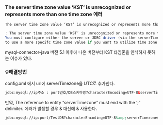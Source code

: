 ### The server time zone value ‘KST’ is unrecognized or represents more than one time zone 에러

```java
The server time zone value ‘KST’ is unrecognized or represents more than one time zone

: The server time zone value ‘KST’ is unrecognized or represents more than one time zone.
You must configure either the server or JDBC driver (via the serverTimezone configuration property)
to use a more specifc time zone value if you want to utilize time zone support.
```
mysql-connector-java 버전 5.1 이후에 나온 버전부터 KST 타임존을 인식하지 못하는 이슈가 있다.

### 💡해결방법

config.xml 에서 url에 serverTimezone을 UTC로 추가한다.

```xml
jdbc:mysql://ip주소 : port번호/DB스키마명?characterEncoding=UTF-8&serverTimezone=UTC
```

만약,
The reference to entity “serverTimezone” must end with the ‘;’ delimiter.  에러가 발생할 경우
& 대신에 &amp;  사용한다.

```xml
jdbc:mysql://ip:port/TestDB?characterEncoding=UTF-8&amp;serverTimezone=UTC
```




